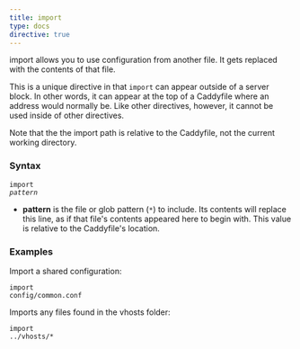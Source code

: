 ```yaml
---
title: import
type: docs
directive: true
---
```


import allows you to use configuration from another file. It gets replaced with the contents of that file.

This is a unique directive in that `import` can appear outside of a server block. In other words, it can appear at the top of a Caddyfile where an address would normally be. Like other directives, however, it cannot be used inside of other directives.

Note that the the import path is relative to the Caddyfile, not the current working directory.

### Syntax

<code class="block"><span class="hl-directive">import</span> <span class="hl-arg"><i>pattern</i></span></code>

*   **pattern** is the file or glob pattern (`*`) to include. Its contents will replace this line, as if that file's contents appeared here to begin with. This value is relative to the Caddyfile's location.

### Examples

Import a shared configuration:

<code class="block"><span class="hl-directive">import</span> <span class="hl-arg">config/common.conf</span></code>

Imports any files found in the vhosts folder:

<code class="block"><span class="hl-directive">import</span> <span class="hl-arg">../vhosts/*</span></code>
